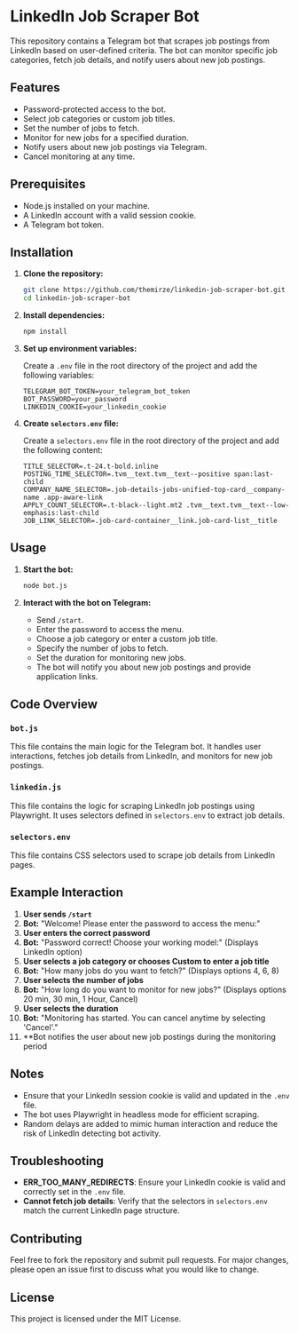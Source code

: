 # LinkedIn Job Scraper Bot

This repository contains a Telegram bot that scrapes job postings from LinkedIn based on user-defined criteria. The bot can monitor specific job categories, fetch job details, and notify users about new job postings.

## Features

- Password-protected access to the bot.
- Select job categories or custom job titles.
- Set the number of jobs to fetch.
- Monitor for new jobs for a specified duration.
- Notify users about new job postings via Telegram.
- Cancel monitoring at any time.

## Prerequisites

- Node.js installed on your machine.
- A LinkedIn account with a valid session cookie.
- A Telegram bot token.

## Installation

1. **Clone the repository:**

    ```bash
    git clone https://github.com/themirze/linkedin-job-scraper-bot.git
    cd linkedin-job-scraper-bot
    ```

2. **Install dependencies:**

    ```bash
    npm install
    ```

3. **Set up environment variables:**

    Create a `.env` file in the root directory of the project and add the following variables:

    ```env
    TELEGRAM_BOT_TOKEN=your_telegram_bot_token
    BOT_PASSWORD=your_password
    LINKEDIN_COOKIE=your_linkedin_cookie
    ```

4. **Create `selectors.env` file:**

    Create a `selectors.env` file in the root directory of the project and add the following content:

    ```env
    TITLE_SELECTOR=.t-24.t-bold.inline
    POSTING_TIME_SELECTOR=.tvm__text.tvm__text--positive span:last-child
    COMPANY_NAME_SELECTOR=.job-details-jobs-unified-top-card__company-name .app-aware-link
    APPLY_COUNT_SELECTOR=.t-black--light.mt2 .tvm__text.tvm__text--low-emphasis:last-child
    JOB_LINK_SELECTOR=.job-card-container__link.job-card-list__title
    ```

## Usage

1. **Start the bot:**

    ```bash
    node bot.js
    ```

2. **Interact with the bot on Telegram:**

    - Send `/start`.
    - Enter the password to access the menu.
    - Choose a job category or enter a custom job title.
    - Specify the number of jobs to fetch.
    - Set the duration for monitoring new jobs.
    - The bot will notify you about new job postings and provide application links.

## Code Overview

### `bot.js`

This file contains the main logic for the Telegram bot. It handles user interactions, fetches job details from LinkedIn, and monitors for new job postings.

### `linkedin.js`

This file contains the logic for scraping LinkedIn job postings using Playwright. It uses selectors defined in `selectors.env` to extract job details.

### `selectors.env`

This file contains CSS selectors used to scrape job details from LinkedIn pages.

## Example Interaction

1. **User sends `/start`**
2. **Bot:** "Welcome! Please enter the password to access the menu:"
3. **User enters the correct password**
4. **Bot:** "Password correct! Choose your working model:" (Displays LinkedIn option)
5. **User selects a job category or chooses Custom to enter a job title**
6. **Bot:** "How many jobs do you want to fetch?" (Displays options 4, 6, 8)
7. **User selects the number of jobs**
8. **Bot:** "How long do you want to monitor for new jobs?" (Displays options 20 min, 30 min, 1 Hour, Cancel)
9. **User selects the duration**
10. **Bot:** "Monitoring has started. You can cancel anytime by selecting 'Cancel'."
11. **Bot notifies the user about new job postings during the monitoring period

## Notes

- Ensure that your LinkedIn session cookie is valid and updated in the `.env` file.
- The bot uses Playwright in headless mode for efficient scraping.
- Random delays are added to mimic human interaction and reduce the risk of LinkedIn detecting bot activity.

## Troubleshooting

- **ERR_TOO_MANY_REDIRECTS**: Ensure your LinkedIn cookie is valid and correctly set in the `.env` file.
- **Cannot fetch job details**: Verify that the selectors in `selectors.env` match the current LinkedIn page structure.

## Contributing

Feel free to fork the repository and submit pull requests. For major changes, please open an issue first to discuss what you would like to change.

## License

This project is licensed under the MIT License.
